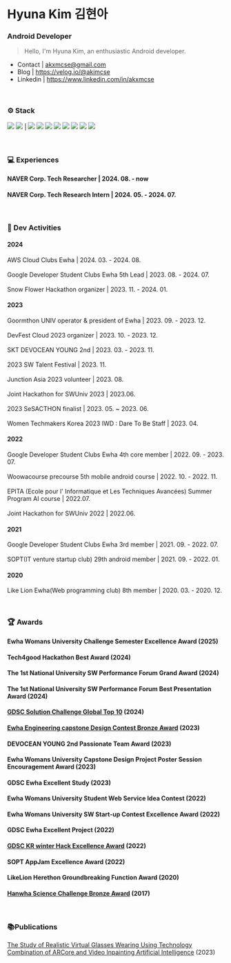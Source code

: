 # Hyuna Kim 김현아
### Android Developer
> Hello, I'm Hyuna Kim, an enthusiastic Android developer.

- Contact | akxmcse@gmail.com 
- Blog | https://velog.io/@akimcse
- Linkedin | https://www.linkedin.com/in/akxmcse

<br>

### ⚙️ Stack
<img src="https://img.shields.io/badge/Kotlin-7F52FF?style=flat-square&logo=Kotlin&logoColor=white"/> <img src="https://img.shields.io/badge/Android-3DDC84?style=flat-square&logo=Android&logoColor=white"/> | <img src="https://img.shields.io/badge/C-A8B9CC?style=flat-square&logo=C&logoColor=white"/> <img src="https://img.shields.io/badge/C++-00599C?style=flat-square&logo=C%2B%2B&logoColor=white"/> <img src="https://img.shields.io/badge/java-007396?style=flat-square&logo=java&logoColor=white"/>  <img src="https://img.shields.io/badge/HTML5-E34F26?style=flat-square&logo=HTML5&logoColor=white"/> <img src="https://img.shields.io/badge/CSS3-1572B6?style=flat-square&logo=CSS3&logoColor=white"/> <img src="https://img.shields.io/badge/javascript-F7DF1E?style=flat-square&logo=javascript&logoColor=white"/> <img src="https://img.shields.io/badge/ReactNative-61DAFB?style=flat-square&logo=React&logoColor=white"/> <img src="https://img.shields.io/badge/unity-black?style=flat-square&logo=Unity&logoColor=white"/>
<br><br><br>

### 💻 Experiences
#### NAVER Corp. Tech Researcher | 2024. 08. - now
#### NAVER Corp. Tech Research Intern | 2024. 05. - 2024. 07.

</br>

### 🎯 Dev Activities
#### 2024
AWS Cloud Clubs Ewha | 2024. 03. - 2024. 08.
</br></br>
Google Developer Student Clubs Ewha 5th Lead | 2023. 08. - 2024. 07.
</br></br>
Snow Flower Hackathon organizer | 2023. 11. - 2024. 01.

#### 2023
Goormthon UNIV operator & president of Ewha | 2023. 09. - 2023. 12.
</br></br>
DevFest Cloud 2023 organizer | 2023. 10. - 2023. 12.
</br></br>
SKT DEVOCEAN YOUNG 2nd | 2023. 03. - 2023. 11.
</br></br>
2023 SW Talent Festival | 2023. 11.
</br></br>
Junction Asia 2023 volunteer | 2023. 08.
</br></br>
Joint Hackathon for SWUniv 2023 | 2023.06.
</br></br>
2023 SeSACTHON finalist | 2023. 05. ~ 2023. 06.
</br></br>
Women Techmakers Korea 2023 IWD : Dare To Be Staff | 2023. 04.

#### 2022
Google Developer Student Clubs Ewha 4th core member | 2022. 09. - 2023. 07.
</br></br>
Woowacourse precourse 5th mobile android course | 2022. 10. - 2022. 11.
</br></br>
EPITA (Ecole pour l' Informatique et Les Techniques Avancées) Summer Program AI course | 2022.07.
</br></br>
Joint Hackathon for SWUniv 2022 | 2022.06.

#### 2021
Google Developer Student Clubs Ewha 3rd member  |  2021. 09. - 2022. 07. 
</br></br>
SOPT(IT venture startup club) 29th android member  |  2021. 09. - 2022. 01. 

#### 2020
Like Lion Ewha(Web programming club) 8th member  |  2020. 03. - 2020. 12.

<br>

### 🏆 Awards
#### Ewha Womans University Challenge Semester Excellence Award (2025)
#### Tech4good Hackathon Best Award (2024)
#### The 1st National University SW Performance Forum Grand Award (2024)
#### The 1st National University SW Performance Forum Best Presentation Award (2024)
#### [GDSC Solution Challenge Global Top 10](https://developers.google.com/community/gdsc-solution-challenge/winners) (2024)
#### [Ewha Engineering capstone Design Contest Bronze Award](http://cms.ewha.ac.kr/user/indexSub.action?framePath=unknownboard&siteId=abeek&dum=dum&boardId=5725888&page=1&command=view&boardSeq=75673376&chkBoxSeq=&year=2024&month=4&startDate=&endDate=&categoryDepth=&search=공학소양&column=total) (2023)
#### DEVOCEAN YOUNG 2nd Passionate Team Award (2023)
#### Ewha Womans University Capstone Design Project Poster Session Encouragement Award (2023)
#### GDSC Ewha Excellent Study (2023)
#### Ewha Womans University Student Web Service Idea Contest (2022)
#### Ewha Womans University SW Start-up Contest Excellence Award (2022)
#### GDSC Ewha Excellent Project (2022)
#### [GDSC KR winter Hack Excellence Award](https://gdsckoreahackathon2022.github.io/#/prize) (2022)
#### SOPT AppJam Excellence Award (2022)
#### LikeLion Herethon Groundbreaking Function Award (2020)
#### [Hanwha Science Challenge Bronze Award](https://www.sciencechallenge.or.kr/result/paper.hsc?searchMasterCode=170905102003801TP0QH) (2017)

<br>

### 📚Publications
[The Study of Realistic Virtual Glasses Wearing Using Technology Combination of ARCore and Video Inpainting Artificial Intelligence](https://www.dbpia.co.kr/journal/articleDetail?nodeId=NODE11701484) (2023)
